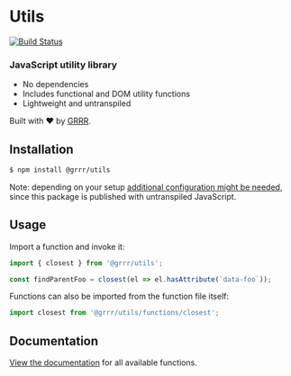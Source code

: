 # Utils

[![Build Status](https://travis-ci.com/grrr-amsterdam/grrr-utils.svg?branch=master)](https://travis-ci.com/grrr-amsterdam/grrr-utils)

### JavaScript utility library

- No dependencies
- Includes functional and DOM utility functions
- Lightweight and untranspiled

Built with ❤️ by [GRRR](https://grrr.tech).

## Installation

```sh
$ npm install @grrr/utils
```

Note: depending on your setup [additional configuration might be needed](https://github.com/grrr-amsterdam/grrr-utils/wiki/Usage-with-build-tools), since this package is published with untranspiled JavaScript.

## Usage

Import a function and invoke it:

```js
import { closest } from '@grrr/utils';

const findParentFoo = closest(el => el.hasAttribute(`data-foo`));
```

Functions can also be imported from the function file itself:

```js
import closest from '@grrr/utils/functions/closest';
```

## Documentation

[View the documentation](https://github.com/grrr-amsterdam/grrr-utils/tree/master/docs) for all available functions.
